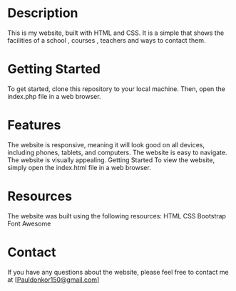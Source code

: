 # Description
This is my website, built with HTML and CSS. It is a simple that shows the facilities of a school , courses , teachers and ways to contact them.

# Getting Started
To get started, clone this repository to your local machine. Then, open the index.php file in a web browser.

# Features
The website is responsive, meaning it will look good on all devices, including phones, tablets, and computers.
The website is easy to navigate.
The website is visually appealing.
Getting Started
To view the website, simply open the index.html file in a web browser.

# Resources
The website was built using the following resources:
HTML
CSS
Bootstrap
Font Awesome

# Contact
If you have any questions about the website, please feel free to contact me at [Pauldonkor150@gmail.com]

